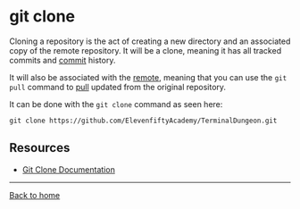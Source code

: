 # git clone

Cloning a repository is the act of creating a new directory and an associated copy of the remote repository. It will be a clone, meaning it has all tracked commits and [commit](./Commit.md) history.

It will also be associated with the [remote](./Remote.md), meaning that you can use the `git pull` command to [pull](./Pull.md) updated from the original repository.

It can be done with the `git clone` command as seen here:

```
git clone https://github.com/ElevenfiftyAcademy/TerminalDungeon.git
```

## Resources

- [Git Clone Documentation](https://git-scm.com/docs/git-clone)

---

[Back to home](../README.md)